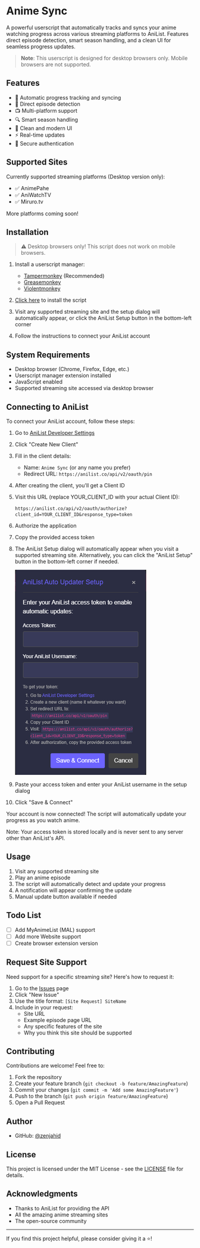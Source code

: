 # Anime Sync

A powerful userscript that automatically tracks and syncs your anime watching progress across various streaming platforms to AniList. Features direct episode detection, smart season handling, and a clean UI for seamless progress updates.

> **Note**: This userscript is designed for desktop browsers only. Mobile browsers are not supported.

## Features

- 🔄 Automatic progress tracking and syncing
- 🎯 Direct episode detection
- 📺 Multi-platform support
- 🔍 Smart season handling
- 🎨 Clean and modern UI
- ⚡ Real-time updates
- 🔐 Secure authentication

## Supported Sites

Currently supported streaming platforms (Desktop version only):

- ✅ AnimePahe
- ✅ AniWatchTV
- ✅ Miruro.tv

More platforms coming soon!

## Installation

> ⚠️ Desktop browsers only! This script does not work on mobile browsers.

1. Install a userscript manager:

   - [Tampermonkey](https://www.tampermonkey.net/) (Recommended)
   - [Greasemonkey](https://www.greasespot.net/)
   - [Violentmonkey](https://violentmonkey.github.io/)

2. [Click here](https://raw.githubusercontent.com/zenjahid/anime-sync/main/anime-sync-userscript.js) to install the script

3. Visit any supported streaming site and the setup dialog will automatically appear, or click the AniList Setup button in the bottom-left corner

4. Follow the instructions to connect your AniList account

## System Requirements

- Desktop browser (Chrome, Firefox, Edge, etc.)
- Userscript manager extension installed
- JavaScript enabled
- Supported streaming site accessed via desktop browser

## Connecting to AniList

To connect your AniList account, follow these steps:

1. Go to [AniList Developer Settings](https://anilist.co/settings/developer)
2. Click "Create New Client"
3. Fill in the client details:

   - Name: `Anime Sync` (or any name you prefer)
   - Redirect URL: `https://anilist.co/api/v2/oauth/pin`

4. After creating the client, you'll get a Client ID
5. Visit this URL (replace YOUR_CLIENT_ID with your actual Client ID):
   ```
   https://anilist.co/api/v2/oauth/authorize?client_id=YOUR_CLIENT_ID&response_type=token
   ```
6. Authorize the application
7. Copy the provided access token
8. The AniList Setup dialog will automatically appear when you visit a supported streaming site. Alternatively, you can click the "AniList Setup" button in the bottom-left corner if needed.

   ![AniList Setup Dialog](assets/anilist_setup.png)

9. Paste your access token and enter your AniList username in the setup dialog
10. Click "Save & Connect"

Your account is now connected! The script will automatically update your progress as you watch anime.

Note: Your access token is stored locally and is never sent to any server other than AniList's API.

## Usage

1. Visit any supported streaming site
2. Play an anime episode
3. The script will automatically detect and update your progress
4. A notification will appear confirming the update
5. Manual update button available if needed

## Todo List

- [ ] Add MyAnimeList (MAL) support
- [ ] Add more Website support
- [ ] Create browser extension version

## Request Site Support

Need support for a specific streaming site? Here's how to request it:

1. Go to the [Issues](https://github.com/zenjahid/anime-sync/issues) page
2. Click "New Issue"
3. Use the title format: `[Site Request] SiteName`
4. Include in your request:
   - Site URL
   - Example episode page URL
   - Any specific features of the site
   - Why you think this site should be supported

## Contributing

Contributions are welcome! Feel free to:

1. Fork the repository
2. Create your feature branch (`git checkout -b feature/AmazingFeature`)
3. Commit your changes (`git commit -m 'Add some AmazingFeature'`)
4. Push to the branch (`git push origin feature/AmazingFeature`)
5. Open a Pull Request

## Author

- GitHub: [@zenjahid](https://github.com/zenjahid)

## License

This project is licensed under the MIT License - see the [LICENSE](LICENSE) file for details.

## Acknowledgments

- Thanks to AniList for providing the API
- All the amazing anime streaming sites
- The open-source community

---

If you find this project helpful, please consider giving it a ⭐!
